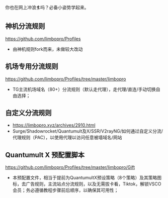 你也在网上冲浪🏄吗？必备小姿势学起来。

## 神机分流规则
https://github.com/limbopro/Profiles
- 由神机规则fork而来，未做较大改动
## 机场专用分流规则
https://github.com/limbopro/Profiles/tree/master/limbopro
- TG主流机场域名（80+）分流规则（默认走代理），走代理/直连/手动切换自由选择；


## 自定义分流规则
- https://limbopro.xyz/archives/2910.html
- Surge/Shadowrocket/Quantumult及X/SSR/V2rayNG/如何通过自定义分流/代理规则（PAC），以使用代理以访问任意被墙域名/网站  

## Quantumult X 预配置脚本
https://github.com/limbopro/Profiles/tree/master/limbopro/Gift

- 本预配置文件，相当于提前为QuantumultX预设策略（8个策略）及其策略图标，去广告规则，主流站点分流规则，以及无需拔卡看，Tiktok，解锁VSCO会员；务必遵循教程步骤前后顺序，以确保其可用性；
